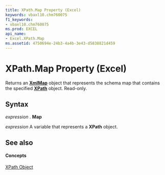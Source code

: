 ```yaml
---
title: XPath.Map Property (Excel)
keywords: vbaxl10.chm760075
f1_keywords:
- vbaxl10.chm760075
ms.prod: EXCEL
api_name:
- Excel.XPath.Map
ms.assetid: 4750694e-24b3-4a4b-3e43-d5838821d459
---
```



# XPath.Map Property (Excel)

Returns an  **[XmlMap](xmlmap-object-excel.md)** object that represents the schema map that contains the specified **[XPath](xpath-object-excel.md)** object. Read-only.


## Syntax

 _expression_ . **Map**

 _expression_ A variable that represents a **XPath** object.


## See also


#### Concepts


[XPath Object](xpath-object-excel.md)


